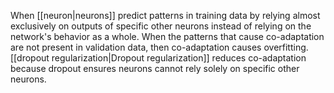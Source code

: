 
When [[neuron|neurons]] predict patterns in training data by relying
almost exclusively on outputs of specific other neurons instead of relying on
the network&#39;s behavior as a whole. When the patterns that cause co-adaptation
are not present in validation data, then co-adaptation causes overfitting.
[[dropout regularization|Dropout regularization]] reduces co-adaptation
because dropout ensures neurons cannot rely solely on specific other neurons.

